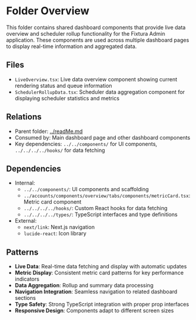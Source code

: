 # Folder Overview

This folder contains shared dashboard components that provide live data overview and scheduler rollup functionality for the Fixtura Admin application. These components are used across multiple dashboard pages to display real-time information and aggregated data.

## Files

- `LiveOverview.tsx`: Live data overview component showing current rendering status and queue information
- `SchedulerRollupData.tsx`: Scheduler data aggregation component for displaying scheduler statistics and metrics

## Relations

- Parent folder: [../readMe.md](../readMe.md)
- Consumed by: Main dashboard page and other dashboard components
- Key dependencies: `../../components/` for UI components, `../../../../hooks/` for data fetching

## Dependencies

- Internal:
  - `../../components/`: UI components and scaffolding
  - `../accounts/components/overview/tabs/components/metricCard.tsx`: Metric card component
  - `../../../../hooks/`: Custom React hooks for data fetching
  - `../../../../types/`: TypeScript interfaces and type definitions
- External:
  - `next/link`: Next.js navigation
  - `lucide-react`: Icon library

## Patterns

- **Live Data**: Real-time data fetching and display with automatic updates
- **Metric Display**: Consistent metric card patterns for key performance indicators
- **Data Aggregation**: Rollup and summary data processing
- **Navigation Integration**: Seamless navigation to related dashboard sections
- **Type Safety**: Strong TypeScript integration with proper prop interfaces
- **Responsive Design**: Components adapt to different screen sizes
